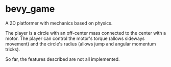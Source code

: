 # bevy_game

A 2D platformer with mechanics based on physics.

The player is a circle with an off-center mass connected to the center with a motor. The player can control the motor's torque (allows sideways movement) and the circle's radius (allows jump and angular momentum tricks).

So far, the features described are not all implemented.
